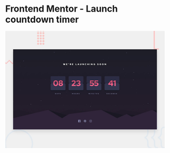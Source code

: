 # Frontend Mentor - Launch countdown timer

![Design preview for the Launch countdown timer coding challenge](./design/desktop-preview.jpg)

